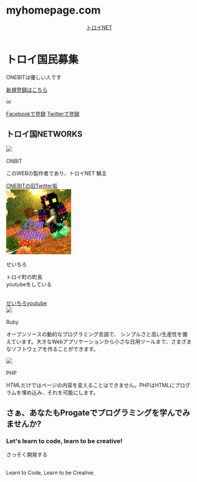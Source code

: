 # myhomepage.com
<!DOCTYPE html>
<html>
<head>
  <meta charset="utf-8">
  <meta name="viewport" content="width=device-width, initial-scale=1.0">
  <title>Toroicountry's homepage</title>
  <link href="https://maxcdn.bootstrapcdn.com/font-awesome/4.7.0/css/font-awesome.min.css" rel="stylesheet" integrity="sha384-wvfXpqpZZVQGK6TAh5PVlGOfQNHSoD2xbE+QkPxCAFlNEevoEH3Sl0sibVcOQVnN" crossorigin="anonymous">
  <link rel="stylesheet" type="text/css" href="stylesheet.css">
</head>
<body background ="https://github.com/Onebit4405/myhomepage.com/blob/main/s_k_i_n.png?raw=true">
  <header>
    <div class="container">
      <div class="header-left">      </div>
      <span class="fa fa-bars menu-icon"></span>
      <div class="header-right">
        <a href="#">トロイNET</a>
      </div>
    </div>
  </header>
  <div class="top-wrapper">
    <div class="container">
      <h1>トロイ国民募集</h1>
      <p>ONEBITは優しい人です</p>
      <div class="btn-wrapper">
        <a href="#" class="btn signup">新規登録はこちら</a>
        <p>or</p>
        <a href="#" class="btn facebook"><span class="fa fa-facebook"></span>Facebookで登録</a>
        <a href="#" class="btn twitter"><span class="fa fa-twitter"></span>Twitterで登録</a>
      </div>
    </div>
  </div>
  <div class="lesson-wrapper">
    <div class="container">
      <div class="heading">
        <h2>トロイ国NETWORKS</h2>
      </div>
      <div class="lessons">
        <div class="lesson">
          <div class="lesson-icon">
            <img src="https://pbs.twimg.com/profile_images/1688907523578019840/fVUYbtwl_400x400.jpg">
            <p>ONBIT</p>
          </div>
          <p class="text-contents">このWEBの製作者であり、トロイNET 鯖主</p>
       <a href ="https://twitter.com/toroimati">ONEBITの旧Twitter垢</a>
        </div>
        <div class="lesson">
          <div class="lesson-icon">
            <img src="https://github.com/Onebit4405/myhomepage.com/blob/main/channels4_profile%20(1).jpg?raw=true">
            <p> せいちろ</p>
          </div>
          <p class="text-contents">トロイ町の町長<br>youtubeをしている</p>
          <a href ="https://www.youtube.com/@zerocalories00911"><br>せいちろyoutube</a>
        </div>
        <div class="lesson">
          <div class="lesson-icon">
            <img src="https://prog-8.com/images/html/advanced/ruby.png">
            <p>Ruby</p>
          </div>
          <p class="text-contents">オープンソースの動的なプログラミング言語で、 シンプルさと高い生産性を備えています。大きなWebアプリケーションから小さな日用ツールまで、さまざまなソフトウェアを作ることができます。</p>
        </div>
        <div class="lesson">
          <div class="lesson-icon">
            <img src="https://prog-8.com/images/html/advanced/php.png">
            <p>PHP</p>
          </div>
          <p class="text-contents">HTMLだけではページの内容を変えることはできません。PHPはHTMLにプログラムを埋め込み、それを可能にします。</p>
        </div>
      </div>
      <div class="clear"></div>
    </div>
  </div>
  <div class="message-wrapper">
    <div class="container">
      <div class="heading">
        <h2>さぁ、あなたもProgateでプログラミングを学んでみませんか?</h2>
        <h3>Let's learn to code, learn to be creative!</h3>
      </div>
      <span class="btn message">さっそく開発する</span>
    </div>
  </div>
  <footer>
    <div class="container">
      <img src="">
      <p>Learn to Code, Learn to be Creative.</p>
    </div>
  </footer>
</body>
</html>
